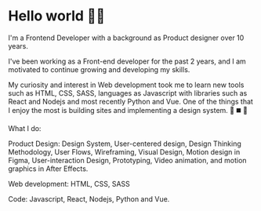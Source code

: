 <h1>Hello world ✌🏽</h1>

I'm a Frontend Developer with a background as Product designer over 10 years. 


I've been working as a Front-end developer for the past 2 years, and I am motivated to continue growing and developing my skills. 

My curiosity and interest in Web development took me to learn new tools such as HTML, CSS, SASS, languages as Javascript with libraries such as React and Nodejs and most recently Python and Vue.
One of the things that I enjoy the most is building sites and implementing a design system. 🔺 ◼️ 🔹

What I do:

Product Design: Design System, User-centered design, Design Thinking Methodology, User Flows, Wireframing, Visual Design,
Motion design in Figma, User-interaction Design, Prototyping, Video animation, and motion graphics in After Effects.

Web development: HTML, CSS, SASS

Code: Javascript, React, Nodejs, Python and Vue.


